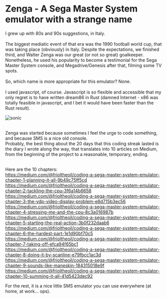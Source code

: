 
# Zenga - A Sega Master System emulator with a strange name

I grew up with 80s and 90s suggestions, in Italy.<br/><br/>
The biggest mediatic event of that era was the 1990 football world cup, that was taking place (obviously) in Italy. Despite the expectations, we finished third, and Walter Zenga was our great (or not so great) goalkeeper. Nonetheless, he used his popularity to become a testimonial for the Sega Master System console, and Megadrive/Genesis after that, filming some TV spots.<br/>
<br/>
So, which name is more appropriate for this emulator? None.
<br/><br/>
I used javascript, of course. Javascript is so flexible and accessible that my only regret is to have written dream86 in Rust (damned Internet - x86 was totally feasible in javascript, and I bet it would have been faster than the Rust result).
<br/>

![sonic](https://user-images.githubusercontent.com/4502137/219975397-aed50047-d139-4c95-866e-e4009396daa5.png)

<br/>
Zenga was started because sometimes I feel the urge to code something, and because SMS is a nice old console.<br/>
Probably, the best thing about the 20 days that this coding streak lasted is the diary I wrote along the way, that translates into 10 articles on Medium, from the beginning of the project to a reasonable, temporary, ending.<br/><br/>

Here are the 10 chapters:<br/>
https://medium.com/@frioltheoil/coding-a-sega-master-system-emulator-chapter-1-planning-it-all-9b49c75ff5cd
https://medium.com/@frioltheoil/coding-a-sega-master-system-emulator-chapter-2-tackling-the-cpu-3f6a14b6658
https://medium.com/@frioltheoil/coding-a-sega-master-system-emulator-chapter-3-the-vdp-video-display-problem-e8d715b3ec56
https://medium.com/@frioltheoil/coding-a-sega-master-system-emulator-chapter-4-stressing-me-and-the-cpu-8c3a016987b
https://medium.com/@frioltheoil/coding-a-sega-master-system-emulator-chapter-5-starting-the-real-action-3b0f232daab6
https://medium.com/@frioltheoil/coding-a-sega-master-system-emulator-chapter-6-the-hardest-part-1e1d90bf70c5
https://medium.com/@frioltheoil/coding-a-sega-master-system-emulator-chapter-7-taking-off-efca94f65bc1
https://medium.com/@frioltheoil/coding-a-sega-master-system-emulator-chapter-8-doing-it-by-scanline-e79fbcc1ac3d
https://medium.com/@frioltheoil/coding-a-sega-master-system-emulator-chapter-9-sounds-like-maneskin-184315018e9f
https://medium.com/@frioltheoil/coding-a-sega-master-system-emulator-chapter-10-summing-it-all-41d5423dec92

For the rest, it is a nice little SMS emulator you can use everywhere (at home, at work... ops).
